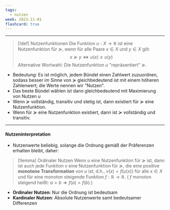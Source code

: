 ```yaml
---
tags:
  - nutzen
week: 2023-11-01
flashcard: true
---
```

***

> [!def] Nutzenfunktionen
> Die Funktion $u: X \rightarrow \mathbb{R}$ ist eine Nutzenfunktion für $\succeq$, wenn für alle Paare $x \in X$ und $y \in X$ gilt:
> $$
> x \succeq y \Leftrightarrow u(x) \geq u(y)
> $$
> Alternative Wortwahl: Die Nutzenfunktion $u$ "repräsentiert" $\succeq$.

- Bedeutung: Es ist möglich, jedem Bündel einen Zahlwert zuzuordnen, sodass besser im Sinne von $\succeq$ gleichbedeutend ist mit einem höheren Zahlenwert; die Werte nennen wir "Nutzen".
- Das beste Bündel wählen ist dann gleichbedeutend mit Maximierung von Nutzen $u$
- Wenn $\succeq$ vollständig, transitiv und stetig ist, dann existiert für $\succeq$ eine Nutzenfunktion.
- Wenn für $\succeq$ eine Nutzenfunktion existiert, dann ist $\succeq$ vollständig und transitiv.

***
#### Nutzeninterpretation

- Nutzenwerte beliebig, solange die Ordnung gemäß der Präferenzen erhalten bleibt, daher:

> [!lemma] Ordinaler Nutzen
> Wenn $u$ eine Nutzenfunktion für $\succeq$ ist, dann ist auch jede Funktion $v$ eine Nutzenfunktion für $\succeq$, die eine positive **monotone Transformation** von $u$ ist; d.h., $v(x)=f(u(x))$ für alle $x \in X$ und für eine monoton steigende Funktion $f: \mathbb{R} \rightarrow \mathbb{R}$. ( $f$ monoton steigend heißt: $a>b \Rightarrow f(a)>f(b)$.)

- **Ordinaler Nutzen**: Nur die Ordnung ist bedeutsam
- **Kardinaler Nutzen**: Absolute Nutzenwerte samt bedeutsamer Differenzen

